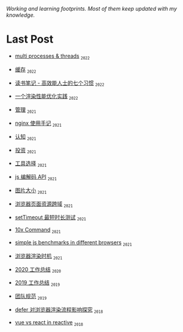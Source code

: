 _Working and learning footprints. Most of them keep updated with my knowledge._

# Last Post

- [multi processes & threads](https://blog.anson.ltd/2022/multi%20processes%20&%20threads) <sub>`2022`</sub>

- [缓存](https://blog.anson.ltd/2022/缓存) <sub>`2022`</sub>

- [读书笔记 - 高效能人士的七个习惯](https://blog.anson.ltd/2022/读书笔记%20-%20高效能人士的七个习惯) <sub>`2022`</sub>

- [一个渲染性能优化实践](https://blog.anson.ltd/2022/一个渲染性能优化实践) <sub>`2022`</sub>

- [管理](https://blog.anson.ltd/2021/管理) <sub>`2021`</sub>

- [nginx 使用手记](https://blog.anson.ltd/2021/nginx%20使用手记) <sub>`2021`</sub>

- [认知](https://blog.anson.ltd/2021/认知) <sub>`2021`</sub>

- [投资](https://blog.anson.ltd/2021/投资) <sub>`2021`</sub>

- [工具选择](https://blog.anson.ltd/2021/工具选择) <sub>`2021`</sub>

- [js 编解码 API](https://blog.anson.ltd/2021/js%20编解码%20API) <sub>`2021`</sub>

- [图片大小](https://blog.anson.ltd/2021/图片大小) <sub>`2021`</sub>

- [浏览器页面资源跨域](https://blog.anson.ltd/2021/浏览器页面资源跨域) <sub>`2021`</sub>

- [setTimeout 最短时长测试](https://blog.anson.ltd/2021/setTimeout%20最短时长测试) <sub>`2021`</sub>

- [10x Command](https://blog.anson.ltd/2021/10x%20Command) <sub>`2021`</sub>

- [simple js benchmarks in different browsers](https://blog.anson.ltd/2021/simple%20js%20benchmarks%20in%20different%20browsers) <sub>`2021`</sub>

- [浏览器渲染时机](https://blog.anson.ltd/2021/浏览器渲染时机) <sub>`2021`</sub>

- [2020 工作总结](https://blog.anson.ltd/2020/2020%20工作总结) <sub>`2020`</sub>

- [2019 工作总结](https://blog.anson.ltd/2019/2019%20工作总结) <sub>`2019`</sub>

- [团队规范](https://blog.anson.ltd/2019/团队规范) <sub>`2019`</sub>

- [defer 对浏览器渲染流程影响探究](https://blog.anson.ltd/2018/defer%20对浏览器渲染流程影响探究) <sub>`2018`</sub>

- [vue vs react in reactive](https://blog.anson.ltd/2018/vue%20vs%20react%20in%20reactive) <sub>`2018`</sub>
